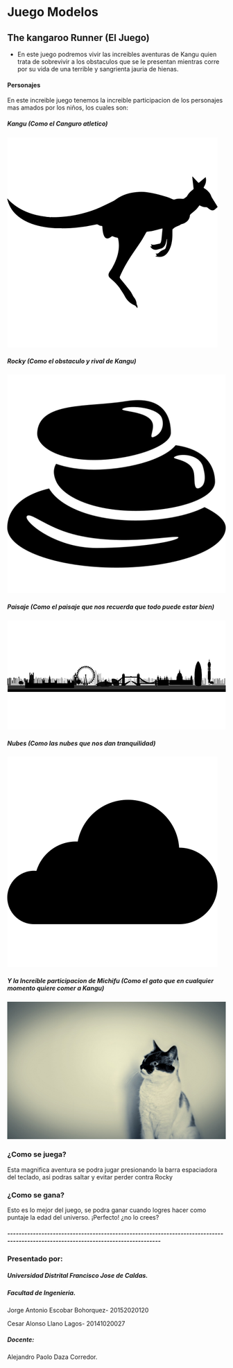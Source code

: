 # Juego Modelos

## The kangaroo Runner (El Juego)

* En este juego podremos vivir las increibles aventuras de Kangu quien trata de sobrevivir a los obstaculos que se le presentan mientras corre por su vida de una terrible y sangrienta jauria de hienas.

#### Personajes

En este increible juego tenemos la increible participacion de los personajes mas amados por los niños, los cuales son:

##### Kangu (Como el Canguro atletico)
![Kangu](https://raw.githubusercontent.com/GiorgioEsc/JuegoModelos/master/img/canguro.png)

##### Rocky (Como el obstaculo y rival de Kangu)
![Kangu](https://raw.githubusercontent.com/GiorgioEsc/JuegoModelos/master/img/cactus.png)

##### Paisaje (Como el paisaje que nos recuerda que todo puede estar bien)
![Kangu](https://raw.githubusercontent.com/GiorgioEsc/JuegoModelos/master/img/suelo.png)

##### Nubes (Como las nubes que nos dan tranquilidad)
![Kangu](https://raw.githubusercontent.com/GiorgioEsc/JuegoModelos/master/img/nube.png)

##### Y la Increible participacion de Michifu (Como el gato que en cualquier momento quiere comer a Kangu)
![Kangu](https://raw.githubusercontent.com/GiorgioEsc/JuegoModelos/master/img/fondo.jpg)


### ¿Como se juega?

Esta magnifica aventura se podra jugar presionando la barra espaciadora del teclado, asi podras saltar y evitar perder contra Rocky

### ¿Como se gana?

Esto es lo mejor del juego, se podra ganar cuando logres hacer como puntaje la edad del universo. ¡Perfecto! ¿no lo crees?


##### ----------------------------------------------------------------------------------------------------------------------------------
### Presentado por:
##### Universidad Distrital Francisco Jose de Caldas.
##### Facultad de Ingenieria.

Jorge Antonio Escobar Bohorquez- 20152020120

Cesar Alonso Llano Lagos- 20141020027

##### Docente: 

Alejandro Paolo Daza Corredor.

